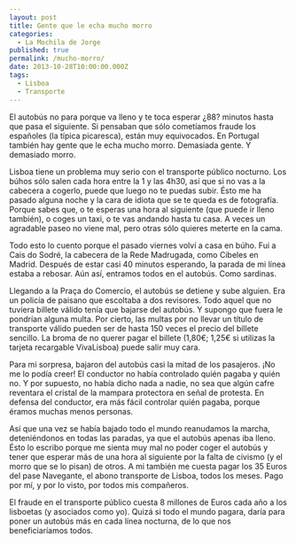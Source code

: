 ```yaml
---
layout: post
title: Gente que le echa mucho morro
categories:
  - La Mochila de Jorge
published: true
permalink: /mucho-morro/
date: 2013-10-28T10:00:00.000Z
tags:
  - Lisboa
  - Transporte
---
```

El autobús no para porque va lleno y te toca esperar ¿88? minutos hasta que pasa el siguiente.
Si pensaban que sólo cometíamos fraude los españoles (la típica picaresca), están muy equivocados. En Portugal también hay gente que le echa mucho morro. Demasiada gente. Y demasiado morro.

Lisboa tiene un problema muy serio con el transporte público nocturno. Los búhos sólo salen cada hora entre la 1 y las 4h30, así que si no vas a la cabecera a cogerlo, puede que luego no te puedas subir. Ésto me ha pasado alguna noche y la cara de idiota que se te queda es de fotografía. Porque sabes que, o te esperas una hora al siguiente (que puede ir lleno también), o coges un taxi, o te vas andando hasta tu casa. A veces un agradable paseo no viene mal, pero otras sólo quieres meterte en la cama.

Todo esto lo cuento porque el pasado viernes volví a casa en búho. Fui a Cais do Sodré, la cabecera de la Rede Madrugada, como Cibeles en Madrid. Después de estar casi 40 minutos esperando, la parada de mi línea estaba a rebosar. Aún así, entramos todos en el autobús. Como sardinas.

Llegando a la Praça do Comercio, el autobús se detiene y sube alguien. Era un policía de paisano que escoltaba a dos revisores. Todo aquel que no tuviera billete válido tenía que bajarse del autobús. Y supongo que fuera le pondrían alguna multa. Por cierto, las multas por no llevar un título de transporte válido pueden ser de hasta 150 veces el precio del billete sencillo. La broma de no querer pagar el billete (1,80€; 1,25€ si utilizas la tarjeta recargable VivaLisboa) puede salir muy cara.

Para mi sorpresa, bajaron del autobús casi la mitad de los pasajeros. ¡No me lo podía creer! El conductor no había controlado quién pagaba y quién no. Y por supuesto, no había dicho nada a nadie, no sea que algún cafre reventara el cristal de la mampara protectora en señal de protesta. En defensa del conductor, era más fácil controlar quién pagaba, porque éramos muchas menos personas.

Así que una vez se había bajado todo el mundo reanudamos la marcha, deteniéndonos en todas las paradas, ya que el autobús apenas iba lleno. Ésto lo escribo porque me sienta muy mal no poder coger el autobús y tener que esperar más de una hora al siguiente por la falta de civismo (y el morro que se lo pisan) de otros. A mi también me cuesta pagar los 35 Euros del pase Navegante, el abono transporte de Lisboa, todos los meses. Pago por mí, y por lo visto, por todos mis compañeros.

El fraude en el transporte público cuesta 8 millones de Euros cada año a los lisboetas (y asociados como yo). Quizá si todo el mundo pagara, daría para poner un autobús más en cada línea nocturna, de lo que nos beneficiaríamos todos.

